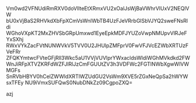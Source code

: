 Vm0wd2VFNUdiRmRXV0doVllteEtXRmxVU2xOalJsWjBaVWhrVlUxV2NEQlVW
bU0xVjBaS2RHVkdXbFpXCmVsWnlWbTB4UzFJeVRrbGlSbVJYQ2sweFNsRldi
WGhoVXpKT2MxZHVSbGRpUmxwd1EyeEpkMDFJYUZoVwpNMUpvVlRJeFYxSXhj
RWxVYkZacFVtNUNWVkV5TVV0U2JHUlpZMFprV0FwVFJVcEZWbXRTUzFVeFRr
ZFQKYmtwcFVteGFjRll3Wkc5aU1VVjVUVlprYWxacldsWldiWGhMVkdkd2FW
WnJiRFpXTVZKRFdWZFJlRlJzCmFGUUtZV3h3VDFWc2FGTlNWbXgwWlVWMGFs
SnRVbHBYV0hCelZWWldXRTlWZUdGU2VsWm9XVE5rZGxNeQpSa2hWYWsxTFEy
NU9iVmxSUFQwS0NubDNkZz09CgpoZXQ=

azj
